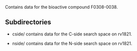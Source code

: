 Contains data for the bioactive compound F0308-0038.

## Subdirectories

- cside/ contains data for the C-side search space on rv1821.

- nside/ contains data for the N-side search space on rv1821.

